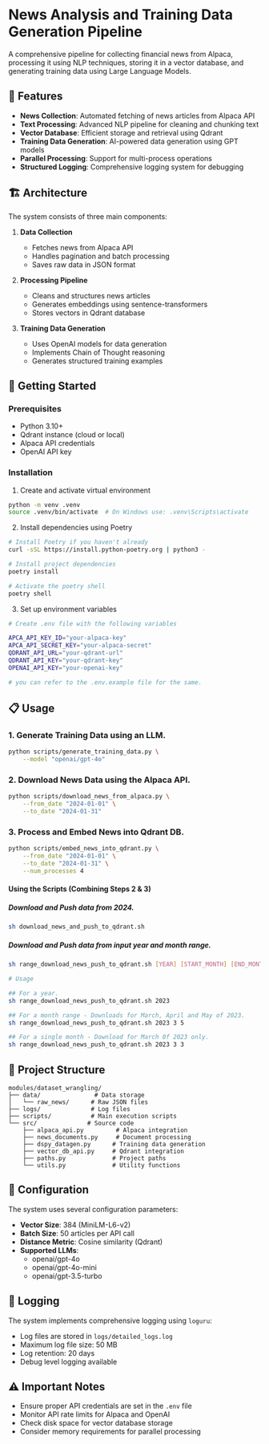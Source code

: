 # News Analysis and Training Data Generation Pipeline

A comprehensive pipeline for collecting financial news from Alpaca, processing it using NLP techniques, storing it in a vector database, and generating training data using Large Language Models.

## 🌟 Features

- **News Collection**: Automated fetching of news articles from Alpaca API
- **Text Processing**: Advanced NLP pipeline for cleaning and chunking text
- **Vector Database**: Efficient storage and retrieval using Qdrant
- **Training Data Generation**: AI-powered data generation using GPT models
- **Parallel Processing**: Support for multi-process operations
- **Structured Logging**: Comprehensive logging system for debugging

## 🏗️ Architecture

The system consists of three main components:

1. **Data Collection**

   - Fetches news from Alpaca API
   - Handles pagination and batch processing
   - Saves raw data in JSON format

2. **Processing Pipeline**

   - Cleans and structures news articles
   - Generates embeddings using sentence-transformers
   - Stores vectors in Qdrant database

3. **Training Data Generation**
   - Uses OpenAI models for data generation
   - Implements Chain of Thought reasoning
   - Generates structured training examples

## 🚀 Getting Started

### Prerequisites

- Python 3.10+
- Qdrant instance (cloud or local)
- Alpaca API credentials
- OpenAI API key

### Installation

1. Create and activate virtual environment

```bash
python -m venv .venv
source .venv/bin/activate  # On Windows use: .venv\Scripts\activate
```

2. Install dependencies using Poetry

```bash
# Install Poetry if you haven't already
curl -sSL https://install.python-poetry.org | python3 -

# Install project dependencies
poetry install

# Activate the poetry shell
poetry shell
```

3. Set up environment variables

```bash
# Create .env file with the following variables

APCA_API_KEY_ID="your-alpaca-key"
APCA_API_SECRET_KEY="your-alpaca-secret"
QDRANT_API_URL="your-qdrant-url"
QDRANT_API_KEY="your-qdrant-key"
OPENAI_API_KEY="your-openai-key"

# you can refer to the .env.example file for the same.
```

## 📋 Usage

### 1. Generate Training Data using an LLM.

```bash
python scripts/generate_training_data.py \
    --model "openai/gpt-4o"
```

### 2. Download News Data using the Alpaca API.

```bash
python scripts/download_news_from_alpaca.py \
    --from_date "2024-01-01" \
    --to_date "2024-01-31"
```

### 3. Process and Embed News into Qdrant DB.

```bash
python scripts/embed_news_into_qdrant.py \
    --from_date "2024-01-01" \
    --to_date "2024-01-31" \
    --num_processes 4
```

#### Using the Scripts (Combining Steps 2 & 3)

##### Download and Push data from 2024.

```bash
sh download_news_and_push_to_qdrant.sh
```

##### Download and Push data from input year and month range.

```bash
sh range_download_news_push_to_qdrant.sh [YEAR] [START_MONTH] [END_MONTH]

# Usage

## For a year.
sh range_download_news_push_to_qdrant.sh 2023

## For a month range - Downloads for March, April and May of 2023.
sh range_download_news_push_to_qdrant.sh 2023 3 5

## For a single month - Download for March 0f 2023 only.
sh range_download_news_push_to_qdrant.sh 2023 3 3
```

## 📁 Project Structure

```
modules/dataset_wrangling/
├── data/               # Data storage
│   └── raw_news/      # Raw JSON files
├── logs/              # Log files
├── scripts/           # Main execution scripts
└── src/              # Source code
    ├── alpaca_api.py         # Alpaca integration
    ├── news_documents.py     # Document processing
    ├── dspy_datagen.py      # Training data generation
    ├── vector_db_api.py     # Qdrant integration
    ├── paths.py             # Project paths
    └── utils.py             # Utility functions
```

## 🔧 Configuration

The system uses several configuration parameters:

- **Vector Size**: 384 (MiniLM-L6-v2)
- **Batch Size**: 50 articles per API call
- **Distance Metric**: Cosine similarity (Qdrant)
- **Supported LLMs**:
  - openai/gpt-4o
  - openai/gpt-4o-mini
  - openai/gpt-3.5-turbo

## 📝 Logging

The system implements comprehensive logging using `loguru`:

- Log files are stored in `logs/detailed_logs.log`
- Maximum log file size: 50 MB
- Log retention: 20 days
- Debug level logging available

## ⚠️ Important Notes

- Ensure proper API credentials are set in the `.env` file
- Monitor API rate limits for Alpaca and OpenAI
- Check disk space for vector database storage
- Consider memory requirements for parallel processing
